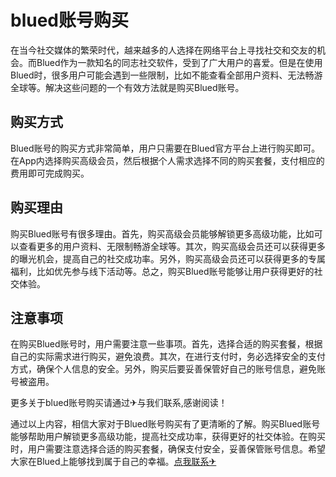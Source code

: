 # blued账号购买

在当今社交媒体的繁荣时代，越来越多的人选择在网络平台上寻找社交和交友的机会。而Blued作为一款知名的同志社交软件，受到了广大用户的喜爱。但是在使用Blued时，很多用户可能会遇到一些限制，比如不能查看全部用户资料、无法畅游全球等。解决这些问题的一个有效方法就是购买Blued账号。

## 购买方式

Blued账号的购买方式非常简单，用户只需要在Blued官方平台上进行购买即可。在App内选择购买高级会员，然后根据个人需求选择不同的购买套餐，支付相应的费用即可完成购买。

## 购买理由

购买Blued账号有很多理由。首先，购买高级会员能够解锁更多高级功能，比如可以查看更多的用户资料、无限制畅游全球等。其次，购买高级会员还可以获得更多的曝光机会，提高自己的社交成功率。另外，购买高级会员还可以获得更多的专属福利，比如优先参与线下活动等。总之，购买Blued账号能够让用户获得更好的社交体验。

## 注意事项

在购买Blued账号时，用户需要注意一些事项。首先，选择合适的购买套餐，根据自己的实际需求进行购买，避免浪费。其次，在进行支付时，务必选择安全的支付方式，确保个人信息的安全。另外，购买后要妥善保管好自己的账号信息，避免账号被盗用。

更多关于blued账号购买请通过✈与我们联系,感谢阅读！

通过以上内容，相信大家对于Blued账号购买有了更清晰的了解。购买Blued账号能够帮助用户解锁更多高级功能，提高社交成功率，获得更好的社交体验。在购买时，用户需要注意选择合适的购买套餐，确保支付安全，妥善保管账号信息。希望大家在Blued上能够找到属于自己的幸福。[点我联系✈](https://file.G208.com)